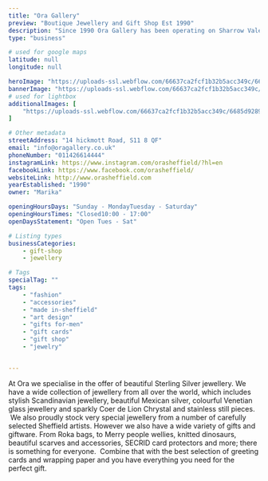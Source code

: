 ```yaml
---
title: "Ora Gallery"
preview: "Boutique Jewellery and Gift Shop Est 1990"
description: "Since 1990 Ora Gallery has been operating on Sharrow Vale, selling a wide selection of gifts, accessories, and sterling silver Jewelry. Ora Gallery is the perfect cosy shop to find gifts, greetings cards and wrapping paper. "
type: "business"

# used for google maps
latitude: null
longitude: null

heroImage: "https://uploads-ssl.webflow.com/66637ca2fcf1b32b5acc349c/6690101562d13096be5c4fe2_ora-thumbnail.png"
bannerImage: "https://uploads-ssl.webflow.com/66637ca2fcf1b32b5acc349c/6685da9d0fb96ace447a6692_IMG_1824%20Large.jpeg"
# used for lightbox
additionalImages: [
    "https://uploads-ssl.webflow.com/66637ca2fcf1b32b5acc349c/6685d92890e1cd98fceb48a1_IMG_1822%20Large.jpeg"
]

# Other metadata
streetAddress: "14 hickmott Road, S11 8 QF"
email: "info@oragallery.co.uk"
phoneNumber: "011426614444"
instagramLink: https://www.instagram.com/orasheffield/?hl=en
facebookLink: https://www.facebook.com/orasheffield/
websiteLink: http://www.orasheffield.com
yearEstablished: "1990"
owner: "Marika"

openingHoursDays: "Sunday - MondayTuesday - Saturday"
openingHoursTimes: "Closed10:00 - 17:00"
openDaysStatement: "Open Tues - Sat"

# Listing types
businessCategories:
    - gift-shop
    - jewellery

# Tags
specialTag: ""
tags:
    - "fashion"
    - "accessories"
    - "made in-sheffield"
    - "art design"
    - "gifts for-men"
    - "gift cards"
    - "gift shop"
    - "jewelry"


---
```



At Ora we specialise in the offer of beautiful Sterling Silver jewellery.
We have a wide collection of jewellery from all over the world, which includes stylish Scandinavian jewellery, beautiful Mexican silver, colourful Venetian glass jewellery and sparkly Coer de Lion Chrystal and stainless still pieces.
&nbsp;We also proudly stock very special jewellery from a number of carefully selected Sheffield artists.
However we also have a wide variety of gifts and giftware.
From&nbsp;Roka bags, to Merry people wellies, knitted dinosaurs, beautiful scarves and accessories, SECRID card protectors and&nbsp;more; there is something for everyone.
&nbsp;Combine that with the best selection of greeting cards and wrapping paper and you have everything you need for the perfect gift.


